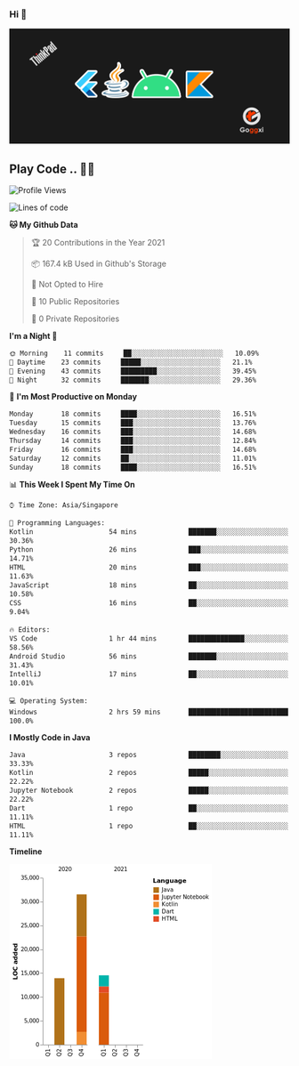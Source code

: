 ### Hi 👋
<img src="https://github.com/Goggxi/goggxi/blob/main/bg.jpg?raw=true" alt="banner"><br />

## Play Code .. 💬🚀

<!--START_SECTION:waka-->
![Profile Views](http://img.shields.io/badge/Profile%20Views-1-blue)

![Lines of code](https://img.shields.io/badge/From%20Hello%20World%20I%27ve%20Written-60010%20lines%20of%20code-blue)

**🐱 My Github Data** 

> 🏆 20 Contributions in the Year 2021
 > 
> 📦 167.4 kB Used in Github's Storage 
 > 
> 🚫 Not Opted to Hire
 > 
> 📜 10 Public Repositories 
 > 
> 🔑 0 Private Repositories  
 > 
**I'm a Night 🦉** 

```text
🌞 Morning    11 commits     ██░░░░░░░░░░░░░░░░░░░░░░░   10.09% 
🌆 Daytime    23 commits     █████░░░░░░░░░░░░░░░░░░░░   21.1% 
🌃 Evening    43 commits     █████████░░░░░░░░░░░░░░░░   39.45% 
🌙 Night      32 commits     ███████░░░░░░░░░░░░░░░░░░   29.36%

```
📅 **I'm Most Productive on Monday** 

```text
Monday       18 commits     ████░░░░░░░░░░░░░░░░░░░░░   16.51% 
Tuesday      15 commits     ███░░░░░░░░░░░░░░░░░░░░░░   13.76% 
Wednesday    16 commits     ███░░░░░░░░░░░░░░░░░░░░░░   14.68% 
Thursday     14 commits     ███░░░░░░░░░░░░░░░░░░░░░░   12.84% 
Friday       16 commits     ███░░░░░░░░░░░░░░░░░░░░░░   14.68% 
Saturday     12 commits     ██░░░░░░░░░░░░░░░░░░░░░░░   11.01% 
Sunday       18 commits     ████░░░░░░░░░░░░░░░░░░░░░   16.51%

```


📊 **This Week I Spent My Time On** 

```text
⌚︎ Time Zone: Asia/Singapore

💬 Programming Languages: 
Kotlin                   54 mins             ███████░░░░░░░░░░░░░░░░░░   30.36% 
Python                   26 mins             ███░░░░░░░░░░░░░░░░░░░░░░   14.71% 
HTML                     20 mins             ███░░░░░░░░░░░░░░░░░░░░░░   11.63% 
JavaScript               18 mins             ██░░░░░░░░░░░░░░░░░░░░░░░   10.58% 
CSS                      16 mins             ██░░░░░░░░░░░░░░░░░░░░░░░   9.04%

🔥 Editors: 
VS Code                  1 hr 44 mins        ██████████████░░░░░░░░░░░   58.56% 
Android Studio           56 mins             ███████░░░░░░░░░░░░░░░░░░   31.43% 
IntelliJ                 17 mins             ██░░░░░░░░░░░░░░░░░░░░░░░   10.01%

💻 Operating System: 
Windows                  2 hrs 59 mins       █████████████████████████   100.0%

```

**I Mostly Code in Java** 

```text
Java                     3 repos             ████████░░░░░░░░░░░░░░░░░   33.33% 
Kotlin                   2 repos             █████░░░░░░░░░░░░░░░░░░░░   22.22% 
Jupyter Notebook         2 repos             █████░░░░░░░░░░░░░░░░░░░░   22.22% 
Dart                     1 repo              ██░░░░░░░░░░░░░░░░░░░░░░░   11.11% 
HTML                     1 repo              ██░░░░░░░░░░░░░░░░░░░░░░░   11.11%

```


**Timeline**

![Chart not found](https://raw.githubusercontent.com/Goggxi/Goggxi/main/charts/bar_graph.png) 


<!--END_SECTION:waka-->
